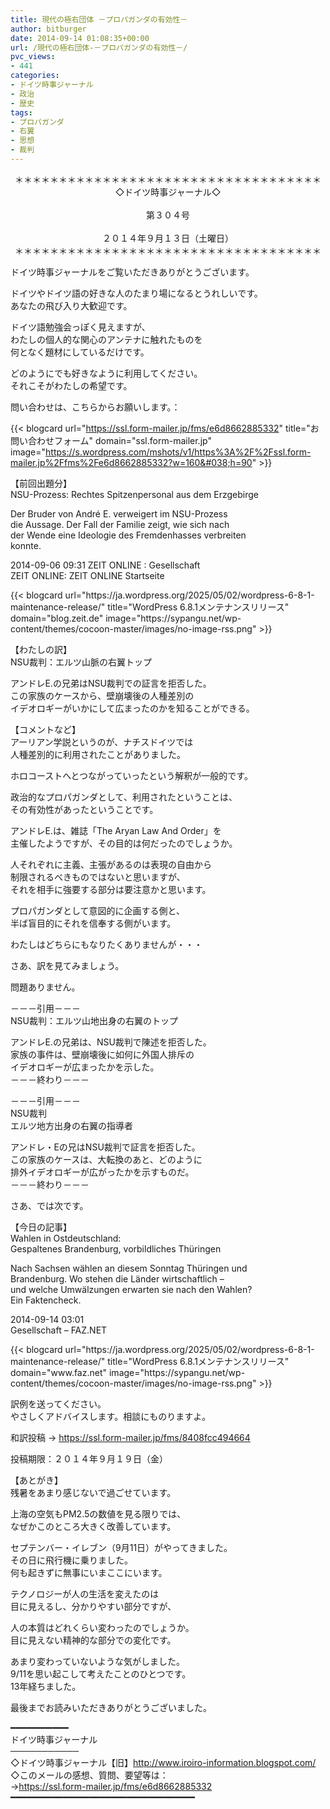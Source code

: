 ```yaml
---
title: 現代の極右団体 －プロパガンダの有効性－
author: bitburger
date: 2014-09-14 01:08:35+00:00
url: /現代の極右団体-－プロパガンダの有効性－/
pvc_views:
- 441
categories:
- ドイツ時事ジャーナル
- 政治
- 歴史
tags:
- プロパガンダ
- 右翼
- 思想
- 裁判
---
```

<p align="center">
  ＊＊＊＊＊＊＊＊＊＊＊＊＊＊＊＊＊＊＊＊＊＊＊＊＊＊＊＊＊＊＊＊＊＊＊<br /> ◇ドイツ時事ジャーナル◇<br /><br /> 第３０４号<br /><br /> ２０１４年９月１３日（土曜日）<br /> ＊＊＊＊＊＊＊＊＊＊＊＊＊＊＊＊＊＊＊＊＊＊＊＊＊＊＊＊＊＊＊＊＊＊＊
</p>

ドイツ時事ジャーナルをご覧いただきありがとうございます。  
  
ドイツやドイツ語の好きな人のたまり場になるとうれしいです。  
あなたの飛び入り大歓迎です。  
  
ドイツ語勉強会っぽく見えますが、  
わたしの個人的な関心のアンテナに触れたものを  
何となく題材にしているだけです。  
  
どのようにでも好きなように利用してください。  
それこそがわたしの希望です。  
  
問い合わせは、こちらからお願いします。：  
  
{{< blogcard url="https://ssl.form-mailer.jp/fms/e6d8662885332" title="&#12362;&#21839;&#12356;&#21512;&#12431;&#12379;&#12501;&#12457;&#12540;&#12512;" domain="ssl.form-mailer.jp" image="https://s.wordpress.com/mshots/v1/https%3A%2F%2Fssl.form-mailer.jp%2Ffms%2Fe6d8662885332?w=160&#038;h=90" >}} 

【前回出題分】  
NSU-Prozess: Rechtes Spitzenpersonal aus dem Erzgebirge  
  
Der Bruder von André E. verweigert im NSU-Prozess  
die Aussage. Der Fall der Familie zeigt, wie sich nach  
der Wende eine Ideologie des Fremdenhasses verbreiten  
konnte.  
  
2014-09-06 09:31 ZEIT ONLINE : Gesellschaft  
ZEIT ONLINE: ZEIT ONLINE Startseite 

<div class="rss-entry-cards widget-entry-cards no-icon">
  {{< blogcard url="https://ja.wordpress.org/2025/05/02/wordpress-6-8-1-maintenance-release/" title="WordPress 6.8.1メンテナンスリリース" domain="blog.zeit.de" image="https://sypangu.net/wp-content/themes/cocoon-master/images/no-image-rss.png" >}} 

【わたしの訳】  
NSU裁判：エルツ山脈の右翼トップ  
  
アンドレE.の兄弟はNSU裁判での証言を拒否した。  
この家族のケースから、壁崩壊後の人種差別の  
イデオロギーがいかにして広まったのかを知ることができる。 

【コメントなど】  
アーリアン学説というのが、ナチスドイツでは  
人種差別的に利用されたことがありました。  
  
ホロコーストへとつながっていったという解釈が一般的です。  
  
政治的なプロパガンダとして、利用されたということは、  
その有効性があったということです。  
  
アンドレE.は、雑誌「The Aryan Law And Order」を  
主催したようですが、その目的は何だったのでしょうか。  
  
人それぞれに主義、主張があるのは表現の自由から  
制限されるべきものではないと思いますが、  
それを相手に強要する部分は要注意かと思います。  
  
プロパガンダとして意図的に企画する側と、  
半ば盲目的にそれを信奉する側がいます。  
  
わたしはどちらにもなりたくありませんが・・・ 

さあ、訳を見てみましょう。  
  
問題ありません。  
  
－－－引用－－－  
NSU裁判：エルツ山地出身の右翼のトップ  
  
アンドレE.の兄弟は、NSU裁判で陳述を拒否した。  
家族の事件は、壁崩壊後に如何に外国人排斥の  
イデオロギーが広まったかを示した。  
－－－終わり－－－  
  
－－－引用－－－  
NSU裁判  
エルツ地方出身の右翼の指導者  
  
アンドレ・Eの兄はNSU裁判で証言を拒否した。  
この家族のケースは、大転換のあと、どのように  
排外イデオロギーが広がったかを示すものだ。  
－－－終わり－－－ 

さあ、では次です。  
  
【今日の記事】  
Wahlen in Ostdeutschland:  
Gespaltenes Brandenburg, vorbildliches Thüringen  
  
Nach Sachsen wählen an diesem Sonntag Thüringen und  
Brandenburg. Wo stehen die Länder wirtschaftlich &#8211;  
und welche Umwälzungen erwarten sie nach den Wahlen?  
Ein Faktencheck.  
  
2014-09-14 03:01  
Gesellschaft &#8211; FAZ.NET 

<div class="rss-entry-cards widget-entry-cards no-icon">
  {{< blogcard url="https://ja.wordpress.org/2025/05/02/wordpress-6-8-1-maintenance-release/" title="WordPress 6.8.1メンテナンスリリース" domain="www.faz.net" image="https://sypangu.net/wp-content/themes/cocoon-master/images/no-image-rss.png" >}} 

訳例を送ってください。  
やさしくアドバイスします。相談にものりますよ。  
  
和訳投稿 → <https://ssl.form-mailer.jp/fms/8408fcc494664>  
  
投稿期限：２０１４年９月１９日（金） 

【あとがき】  
残暑をあまり感じないで過ごせています。  
  
上海の空気もPM2.5の数値を見る限りでは、  
なぜかこのところ大きく改善しています。  
  
セプテンバー・イレブン（9月11日）がやってきました。  
その日に飛行機に乗りました。  
何も起きずに無事にいまここにいます。  
  
テクノロジーが人の生活を変えたのは  
目に見えるし、分かりやすい部分ですが、  
  
人の本質はどれくらい変わったのでしょうか。  
目に見えない精神的な部分での変化です。  
  
あまり変わっていないような気がしました。  
9/11を思い起こして考えたことのひとつです。  
13年経ちました。  
  
最後までお読みいただきありがとうございました。

━━━━━━━━━━━  
ドイツ時事ジャーナル  
───────────  
◇ドイツ時事ジャーナル【旧】<http://www.iroiro-information.blogspot.com/>  
◇このメールの感想、質問、要望等は：  
-><https://ssl.form-mailer.jp/fms/e6d8662885332>  
━━━━━━━━━━━━━━━━━━━━━━━━━━━━━━━━━━━